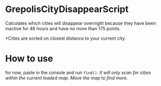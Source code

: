 # GrepolisCityDisappearScript
Calculates which cities will disappear overnight because they have been inactive for 48 hours and have no more than 175 points.

*Cities are sorted on closest distance to your current city.

# How to use
for now, paste in the console and run `find()`.
*It will only scan for cities within the current loaded map. Move the map to find more.*
